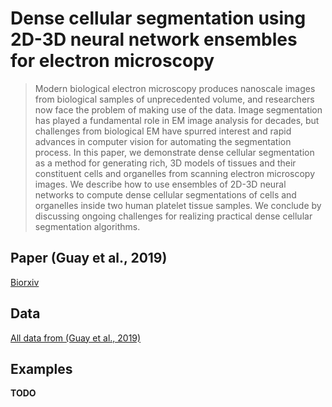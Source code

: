 # Dense cellular segmentation using 2D-3D neural network ensembles for electron microscopy

> Modern biological electron microscopy produces nanoscale images from biological samples of unprecedented volume, and researchers now face the problem of making use of the data. Image segmentation has played a fundamental role in EM image analysis for decades, but challenges from biological EM have spurred interest and rapid advances in computer vision for automating the segmentation process. In this paper, we demonstrate dense cellular segmentation as a method for generating rich, 3D models of tissues and their constituent cells and organelles from scanning electron microscopy images. We describe how to use ensembles of 2D-3D neural networks to compute dense cellular segmentations of cells and organelles inside two human platelet tissue samples. We conclude by discussing ongoing challenges for realizing practical dense cellular segmentation algorithms.

## Paper (Guay et al., 2019)

[Biorxiv](https://www.biorxiv.org/content/addactuallinkhere)

## Data

[All data from (Guay et al., 2019)](https://www.dropbox.com/s/68yclbraqq1diza/platelet_data_1219.zip)

## Examples

**TODO**